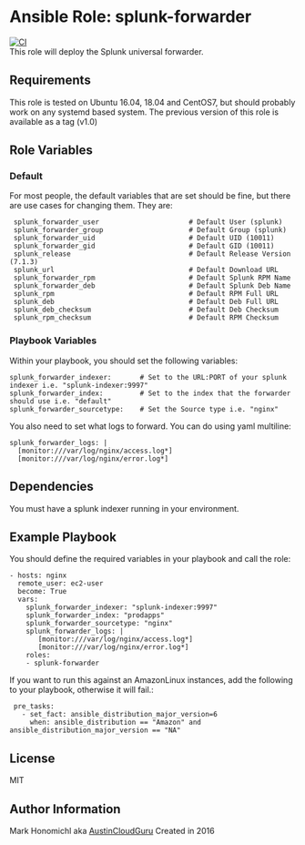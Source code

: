 Ansible Role: splunk-forwarder
=========
[![CI](https://github.com/austincloudguru/ansible-role-splunk-forwarder/workflows/CI/badge.svg)](https://github.com/austincloudguru/ansible-role-splunksplunk-forwarder/actions?query=workflow%3ACI)  
This role will deploy the Splunk universal forwarder.

Requirements
------------

This role is tested on Ubuntu 16.04, 18.04 and CentOS7, but should probably work on any systemd based system.  The previous version of this role is available as a tag (v1.0)


Role Variables
--------------

### Default

For most people, the default variables that are set should be fine, but there are use cases for changing them.  They are:


     splunk_forwarder_user                      # Default User (splunk)
     splunk_forwarder_group                     # Default Group (splunk)
     splunk_forwarder_uid                       # Default UID (10011)
     splunk_forwarder_gid                       # Default GID (10011)
     splunk_release                             # Default Release Version (7.1.3)
     splunk_url                                 # Default Download URL              
     splunk_forwarder_rpm                       # Default Splunk RPM Name
     splunk_forwarder_deb                       # Default Splunk Deb Name
     splunk_rpm                                 # Default RPM Full URL
     splunk_deb                                 # Default Deb Full URL
     splunk_deb_checksum                        # Default Deb Checksum
     splunk_rpm_checksum                        # Default RPM Checksum


### Playbook Variables

Within your playbook, you should set the following variables:

    splunk_forwarder_indexer:       # Set to the URL:PORT of your splunk indexer i.e. "splunk-indexer:9997"
    splunk_forwarder_index:         # Set to the index that the forwarder should use i.e. "default"
    splunk_forwarder_sourcetype:    # Set the Source type i.e. "nginx"

You also need to set what logs to forward.  You can do using yaml multiline:

    splunk_forwarder_logs: |
      [monitor:///var/log/nginx/access.log*]
      [monitor:///var/log/nginx/error.log*]

Dependencies
------------

You must have a splunk indexer running in your environment.

Example Playbook
----------------

You should define the required variables in your playbook and call the role:

    - hosts: nginx
      remote_user: ec2-user
      become: True
      vars:
        splunk_forwarder_indexer: "splunk-indexer:9997"
        splunk_forwarder_index: "prodapps"
        splunk_forwarder_sourcetype: "nginx"
        splunk_forwarder_logs: |
           [monitor:///var/log/nginx/access.log*]
           [monitor:///var/log/nginx/error.log*]
        roles:
        - splunk-forwarder

If you want to run this against an AmazonLinux instances, add the following to your playbook, otherwise it will fail.:

     pre_tasks:
       - set_fact: ansible_distribution_major_version=6
         when: ansible_distribution == "Amazon" and ansible_distribution_major_version == "NA"


License
-------

MIT


Author Information
------------------

Mark Honomichl aka [AustinCloudGuru](https://austincloud.guru)
Created in 2016 
